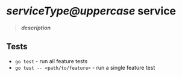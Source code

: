# _____serviceType@uppercase_____ service
> _____description_____

## Tests

* `go test` - run all feature tests
* `go test -- <path/to/feature>` - run a single feature test 
